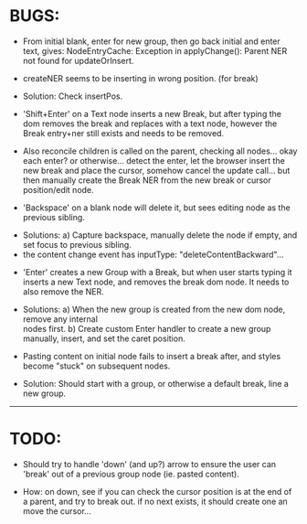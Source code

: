 
# BUGS:

* From initial blank, enter for new group, then go back initial and enter text, gives: NodeEntryCache: Exception in applyChange(): Parent NER not found for updateOrInsert.

* createNER seems to be inserting in wrong position. (for break)
- Solution: Check insertPos.

* 'Shift+Enter' on a Text node inserts a new Break, but after typing the dom removes the break and replaces with a text node, however the Break entry+ner still exists and needs to be removed.
- Also reconcile children is called on the parent, checking all nodes... okay each enter? or otherwise... detect the enter, let the browser insert the new break and place the cursor, somehow cancel the update call... but then manually create the Break NER from the new break or cursor position/edit node.

* 'Backspace' on a blank node will delete it, but sees editing node as the previous sibling.
- Solutions:
    a) Capture backspace, manually delete the node if empty, and set focus to previous sibling.
- the content change event has inputType: "deleteContentBackward"...

* 'Enter' creates a new Group with a Break, but when user starts typing it inserts a new Text node, and removes the break dom node. It needs to also remove the NER.
- Solutions:
    a) When the new group is created from the new dom node, remove any internal <br> nodes first.
    b) Create custom Enter handler to create a new group manually, insert, and set the caret position.

* Pasting content on initial node fails to insert a break after, and styles become "stuck" on subsequent nodes.
- Solution: Should start with a group, or otherwise a default break, line a new group.

-------------

# TODO:
* Should try to handle 'down' (and up?) arrow to ensure the user can 'break' out of a previous group node (ie. pasted content).
- How: on down, see if you can check the cursor position is at the end of a parent, and try to break out. if no next exists, it should create one an move the cursor...